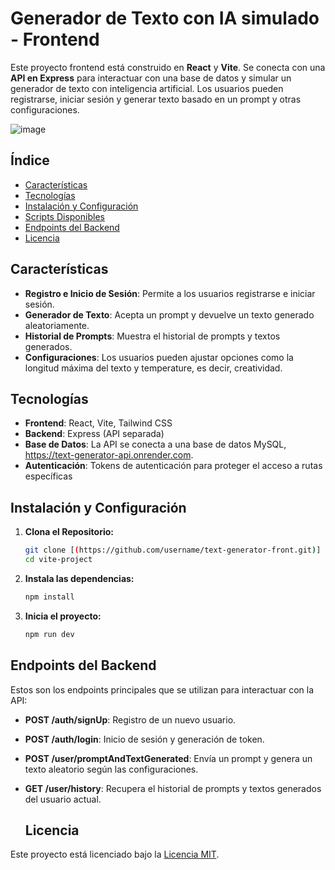 # Generador de Texto con IA simulado - Frontend

Este proyecto frontend está construido en **React** y **Vite**. Se conecta con una **API en Express** para interactuar con una base de datos y simular un generador de texto con inteligencia artificial. Los usuarios pueden registrarse, iniciar sesión y generar texto basado en un prompt y otras configuraciones.

![image](https://github.com/user-attachments/assets/6f1a83b7-368b-4a57-aa7e-9b6e0bc8d29f)


## Índice

- [Características](#características)
- [Tecnologías](#tecnologías)
- [Instalación y Configuración](#instalación-y-configuración)
- [Scripts Disponibles](#scripts-disponibles)
- [Endpoints del Backend](#endpoints-del-backend)
- [Licencia](#licencia)


## Características

- **Registro e Inicio de Sesión**: Permite a los usuarios registrarse e iniciar sesión.
- **Generador de Texto**: Acepta un prompt y devuelve un texto generado aleatoriamente.
- **Historial de Prompts**: Muestra el historial de prompts y textos generados.
- **Configuraciones**: Los usuarios pueden ajustar opciones como la longitud máxima del texto y temperature, es decir, creatividad.

## Tecnologías

- **Frontend**: React, Vite, Tailwind CSS
- **Backend**: Express (API separada)
- **Base de Datos**: La API se conecta a una base de datos MySQL, https://text-generator-api.onrender.com.
- **Autenticación**: Tokens de autenticación para proteger el acceso a rutas específicas

## Instalación y Configuración

1. **Clona el Repositorio:**
   ```bash
   git clone [(https://github.com/username/text-generator-front.git)]
   cd vite-project
   ```
2. **Instala las dependencias:**

    ```bash
    npm install
    ```
3. **Inicia el proyecto:**

    ```bash
    npm run dev
    ```
## Endpoints del Backend
Estos son los endpoints principales que se utilizan para interactuar con la API:
- **POST /auth/signUp**: Registro de un nuevo usuario.
- **POST /auth/login**: Inicio de sesión y generación de token.
- **POST /user/promptAndTextGenerated**: Envía un prompt y genera un texto aleatorio según las configuraciones.
- **GET /user/history**: Recupera el historial de prompts y textos generados del usuario actual.

  ## Licencia
Este proyecto está licenciado bajo la [Licencia MIT](LICENSE).
    
